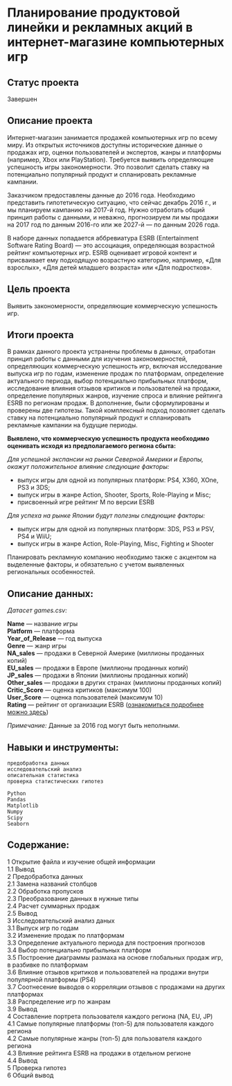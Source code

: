 # Планирование продуктовой линейки и рекламных акций в интернет-магазине компьютерных игр

## Статус проекта
Завершен

## Описание проекта

Интернет-магазин занимается продажей компьютерных игр по всему миру. Из открытых источников доступны исторические данные о продажах игр, оценки пользователей и экспертов, жанры и платформы (например, Xbox или PlayStation). Требуется выявить определяющие успешность игры закономерности. Это позволит сделать ставку на потенциально популярный продукт и спланировать рекламные кампании.  

Заказчиком предоставлены данные до 2016 года. Необходимо представить гипотетическую ситуацию, что сейчас декабрь 2016 г., и мы  планируем кампанию на 2017-й год. Нужно отработать общий принцип работы с данными, и неважно, прогнозируем ли мы продажи на 2017 год по данным 2016-го или же 2027-й — по данным 2026 года. 

В наборе данных попадается аббревиатура ESRB (Entertainment Software Rating Board) — это ассоциация, определяющая возрастной рейтинг компьютерных игр. ESRB оценивает игровой контент и присваивает ему подходящую возрастную категорию, например, «Для взрослых», «Для детей младшего возраста» или «Для подростков».

## Цель проекта  

Выявить закономерности, определяющие коммерческую успешность игр.

## Итоги проекта  

В рамках данного проекта устранены проблемы в данных, отработан принцип работы с данными для изучения закономерностей, определяющих коммерческую успешность игр, включая исследование выпуска игр по годам, изменение продаж по платформам, определение актуального периода, выбор потенциально прибыльных платформ, исследование влияния отзывов критиков и пользователей на продажи, определение популярных жанров, изучение спроса и влияние рейтинга ESRB по регионам продаж. В дополнение, были сформулированы и проверены две гипотезы.
Такой комплексный подход позволяет сделать ставку на потенциально популярный продукт и спланировать рекламные кампании на будущие периоды.  

**Выявлено, что коммерческую успешность продукта необходимо оценивать исходя из предполагаемого региона сбыта:**

*Для успешной экспансии на рынки Северной Америки и Европы, окажут положительное влияние следующие факторы:*
- выпуск игры для одной из популярных платформ: PS4, X360, XOne, PS3 и 3DS;  
- выпуск игры в жанре Action, Shooter, Sports, Role-Playing и Misc;  
- присвоенный игре рейтинг М по версии ESRB  

*Для успеха на рынке Японии будут полезны следующие факторы:*  
- выпуск игры для одной из популярных платформ: 3DS, PS3 и PSV, PS4 и WiiU;
- выпуск игры в жанре Action, Role-Playing, Misc, Fighting и Shooter

Планировать рекламную компанию необходимо также с акцентом на выделенные факторы, и обязательно с учетом выявленных региональных особенностей.

## Описание данных:  

*Датасет games.csv:*

**Name** — название игры  
**Platform** — платформа  
**Year_of_Release** — год выпуска  
**Genre** — жанр игры  
**NA_sales** — продажи в Северной Америке (миллионы проданных копий)  
**EU_sales** — продажи в Европе (миллионы проданных копий)  
**JP_sales** — продажи в Японии (миллионы проданных копий)  
**Other_sales** — продажи в других странах (миллионы проданных копий)  
**Critic_Score** — оценка критиков (максимум 100)  
**User_Score** — оценка пользователей (максимум 10)  
**Rating** — рейтинг от организации ESRB ([ознакомиться подробнее можно здесь](https://ru.wikipedia.org/wiki/Entertainment_Software_Rating_Board))

*Примечание:* Данные за 2016 год могут быть неполными.

## Навыки и инструменты:  
`предобработка данных`  
`исследовательский анализ`  
`описательная статистика`  
`проверка статистических гипотез`  

`Python`  
`Pandas`  
`Matplotlib`  
`Numpy`  
`Scipy`  
`Seaborn`  

## Содержание:  

1 Открытие файла и изучение общей информации  
1.1 Вывод  
2 Предобработка данных  
2.1 Замена названий столбцов  
2.2 Обработка пропусков  
2.3 Преобразование данных в нужные типы  
2.4 Расчет суммарных продаж  
2.5 Вывод  
3 Исследовательский анализ даных  
3.1 Выпуск игр по годам  
3.2 Изменение продаж по платформам  
3.3 Определение актуального периода для построения прогнозов  
3.4 Выбор потенциально прибыльных платформ  
3.5 Построение диаграммы размаха на основе глобальных продаж игр, в разбивке по платформам  
3.6 Влияние отзывов критиков и пользователей на продажи внутри популярной платформы (PS4)  
3.7 Соотнесение выводов о корреляции отзывов с продажами на других платформах  
3.8 Распределение игр по жанрам  
3.9 Вывод  
4 Составление портрета пользователя каждого региона (NA, EU, JP)  
4.1 Самые популярные платформы (топ-5) для пользователя каждого региона  
4.2 Самые популярные жанры (топ-5) для пользователя каждого региона  
4.3 Влияние рейтинга ESRB на продажи в отдельном регионе  
4.4 Вывод  
5 Проверка гипотез   
6 Общий вывод  
